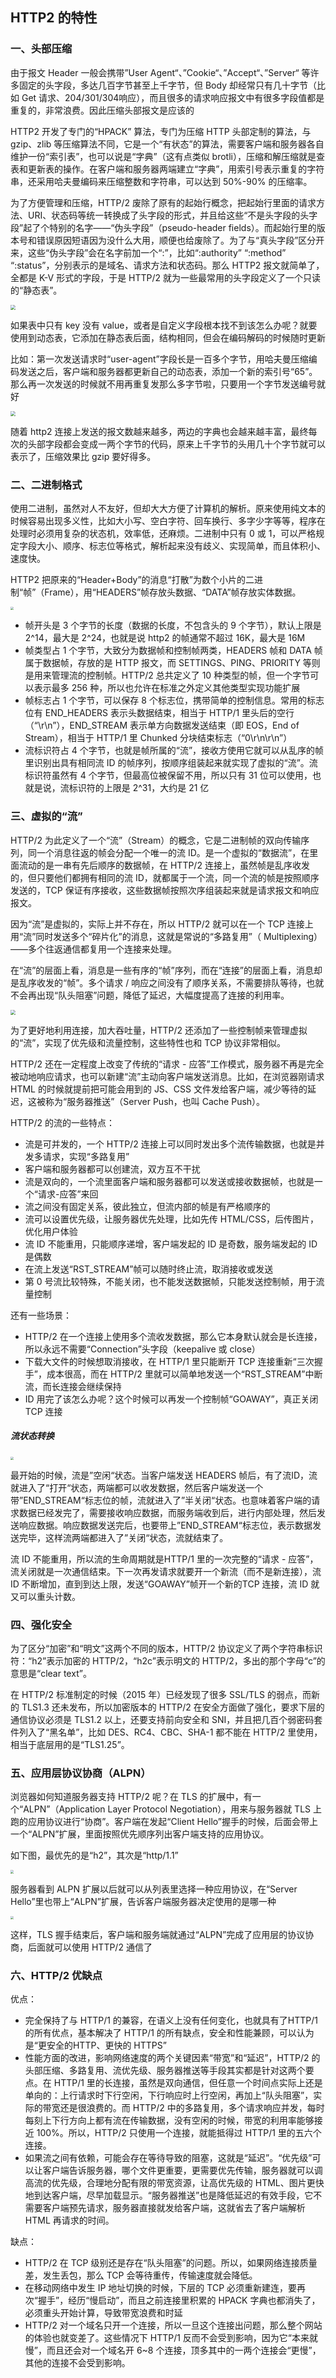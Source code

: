 ## HTTP2 的特性

### 一、头部压缩

由于报文 Header 一般会携带”User Agent“、”Cookie“、”Accept“、”Server“ 等许多固定的头字段，多达几百字节甚至上千字节，但 Body 却经常只有几十字节（比如 Get 请求、204/301/304响应），而且很多的请求响应报文中有很多字段值都是重复的，非常浪费。因此压缩头部报文是应该的

HTTP2 开发了专门的“HPACK” 算法，专门为压缩 HTTP 头部定制的算法，与 gzip、zlib 等压缩算法不同，它是一个“有状态”的算法，需要客户端和服务器各自维护一份“索引表”，也可以说是“字典”（这有点类似 brotli），压缩和解压缩就是查表和更新表的操作。在客户端和服务器两端建立“字典”，用索引号表示重复的字符串，还采用哈夫曼编码来压缩整数和字符串，可以达到 50%-90% 的压缩率。

为了方便管理和压缩，HTTP/2 废除了原有的起始行概念，把起始行里面的请求方法、URI、状态码等统一转换成了头字段的形式，并且给这些“不是头字段的头字段”起了个特别的名字——“伪头字段”（pseudo-header fields）。而起始行里的版本号和错误原因短语因为没什么大用，顺便也给废除了。为了与“真头字段”区分开来，这些“伪头字段”会在名字前加一个“:”，比如“:authority” “:method” “:status”，分别表示的是域名、请求方法和状态码。那么 HTTP2 报文就简单了，全都是 K-V 形式的字段，于是 HTTP/2 就为一些最常用的头字段定义了一个只读的“静态表”。

<img src="./image/http2静态表.jpg" style="zoom:50%;" />

如果表中只有 key 没有 value，或者是自定义字段根本找不到该怎么办呢？就要使用到动态表，它添加在静态表后面，结构相同，但会在编码解码的时候随时更新

比如：第一次发送请求时“user-agent”字段长是一百多个字节，用哈夫曼压缩编码发送之后，客户端和服务器都更新自己的动态表，添加一个新的索引号“65”。那么再一次发送的时候就不用再重复发那么多字节啦，只要用一个字节发送编号就好

<img src="./image/http2头部压缩.jpg" style="zoom:50%;" />

随着 http2 连接上发送的报文数越来越多，两边的字典也会越来越丰富，最终每次的头部字段都会变成一两个字节的代码，原来上千字节的头用几十个字节就可以表示了，压缩效果比 gzip 要好得多。

### 二、二进制格式

使用二进制，虽然对人不友好，但却大大方便了计算机的解析。原来使用纯文本的时候容易出现多义性，比如大小写、空白字符、回车换行、多字少字等等，程序在处理时必须用复杂的状态机，效率低，还麻烦。二进制中只有 0 或 1，可以严格规定字段大小、顺序、标志位等格式，解析起来没有歧义、实现简单，而且体积小、速度快。

HTTP2 把原来的“Header+Body”的消息“打散”为数个小片的二进制“帧”（Frame），用“HEADERS”帧存放头数据、“DATA”帧存放实体数据。

<img src="./image/http2帧格式.png" style="zoom:33%;" />

- 帧开头是 3 个字节的长度（数据的长度，不包含头的 9 个字节），默认上限是 2^14，最大是 2^24，也就是说 http2 的帧通常不超过 16K，最大是 16M
- 帧类型占 1 个字节，大致分为数据帧和控制帧两类，HEADERS 帧和 DATA 帧属于数据帧，存放的是 HTTP 报文，而 SETTINGS、PING、PRIORITY 等则是用来管理流的控制帧。HTTP/2 总共定义了 10 种类型的帧，但一个字节可以表示最多 256 种，所以也允许在标准之外定义其他类型实现功能扩展
- 帧标志占 1 个字节，可以保存 8 个标志位，携带简单的控制信息。常用的标志位有 END_HEADERS 表示头数据结束，相当于 HTTP/1 里头后的空行（“\r\n”），END_STREAM 表示单方向数据发送结束（即 EOS，End of Stream），相当于 HTTP/1 里 Chunked 分块结束标志（“0\r\n\r\n”）
- 流标识符占 4 个字节，也就是帧所属的“流”，接收方使用它就可以从乱序的帧里识别出具有相同流 ID 的帧序列，按顺序组装起来就实现了虚拟的“流”。流标识符虽然有 4 个字节，但最高位被保留不用，所以只有 31 位可以使用，也就是说，流标识符的上限是 2^31，大约是 21 亿

### 三、虚拟的“流”

HTTP/2 为此定义了一个“流”（Stream）的概念，它是二进制帧的双向传输序列，同一个消息往返的帧会分配一个唯一的流 ID。是一个虚拟的“数据流”，在里面流动的是一串有先后顺序的数据帧，在 HTTP/2 连接上，虽然帧是乱序收发的，但只要他们都拥有相同的流 ID，就都属于一个流，同一个流的帧是按照顺序发送的，TCP 保证有序接收，这些数据帧按照次序组装起来就是请求报文和响应报文。

因为“流”是虚拟的，实际上并不存在，所以 HTTP/2 就可以在一个 TCP 连接上用“流”同时发送多个“碎片化”的消息，这就是常说的“多路复用”（ Multiplexing）——多个往返通信都复用一个连接来处理。

在“流”的层面上看，消息是一些有序的“帧”序列，而在“连接”的层面上看，消息却是乱序收发的“帧”。多个请求 / 响应之间没有了顺序关系，不需要排队等待，也就不会再出现“队头阻塞”问题，降低了延迟，大幅度提高了连接的利用率。

<img src="./image/http2虚拟流.jpg" style="zoom:50%;" />

为了更好地利用连接，加大吞吐量，HTTP/2 还添加了一些控制帧来管理虚拟的“流”，实现了优先级和流量控制，这些特性也和 TCP 协议非常相似。

HTTP/2 还在一定程度上改变了传统的“请求 - 应答”工作模式，服务器不再是完全被动地响应请求，也可以新建“流”主动向客户端发送消息。比如，在浏览器刚请求 HTML 的时候就提前把可能会用到的 JS、CSS 文件发给客户端，减少等待的延迟，这被称为“服务器推送”（Server Push，也叫 Cache Push）。

HTTP/2 的流的一些特点：

- 流是可并发的，一个 HTTP/2 连接上可以同时发出多个流传输数据，也就是并发多请求，实现“多路复用”
- 客户端和服务器都可以创建流，双方互不干扰
- 流是双向的，一个流里面客户端和服务器都可以发送或接收数据帧，也就是一个“请求-应答”来回
- 流之间没有固定关系，彼此独立，但流内部的帧是有严格顺序的
- 流可以设置优先级，让服务器优先处理，比如先传 HTML/CSS，后传图片，优化用户体验
- 流 ID 不能重用，只能顺序递增，客户端发起的 ID 是奇数，服务端发起的 ID 是偶数
- 在流上发送“RST_STREAM”帧可以随时终止流，取消接收或发送
- 第 0 号流比较特殊，不能关闭，也不能发送数据帧，只能发送控制帧，用于流量控制

还有一些场景：

- HTTP/2 在一个连接上使用多个流收发数据，那么它本身默认就会是长连接，所以永远不需要“Connection”头字段（keepalive 或 close）
- 下载大文件的时候想取消接收，在 HTTP/1 里只能断开 TCP 连接重新“三次握手”，成本很高，而在 HTTP/2 里就可以简单地发送一个“RST_STREAM”中断流，而长连接会继续保持
- ID 用完了该怎么办呢？这个时候可以再发一个控制帧“GOAWAY”，真正关闭 TCP 连接

##### 流状态转换

<img src="./image/流状态转换.png" style="zoom:33%;" />

最开始的时候，流是”空闲“状态。当客户端发送 HEADERS 帧后，有了流ID，流就进入了“打开“状态，两端都可以收发数据，然后客户端发送一个带”END_STREAM“标志位的帧，流就进入了”半关闭“状态。也意味着客户端的请求数据已经发完了，需要接收响应数据，而服务端收到后，进行内部处理，然后发送响应数据。响应数据发送完后，也要带上”END_STREAM“标志位，表示数据发送完毕，这样流两端都进入了”关闭“状态，流就结束了。

流 ID 不能重用，所以流的生命周期就是HTTP/1 里的一次完整的“请求 - 应答”，流关闭就是一次通信结束。下一次再发请求就要开一个新流（而不是新连接），流 ID 不断增加，直到到达上限，发送“GOAWAY”帧开一个新的TCP 连接，流 ID 就又可以重头计数。

### 四、强化安全

为了区分“加密”和“明文”这两个不同的版本，HTTP/2 协议定义了两个字符串标识符：“h2”表示加密的 HTTP/2，“h2c”表示明文的 HTTP/2，多出的那个字母“c”的意思是“clear text”。

在 HTTP/2 标准制定的时候（2015 年）已经发现了很多 SSL/TLS 的弱点，而新的 TLS1.3 还未发布，所以加密版本的 HTTP/2 在安全方面做了强化，要求下层的通信协议必须是 TLS1.2 以上，还要支持前向安全和 SNI，并且把几百个弱密码套件列入了“黑名单”，比如 DES、RC4、CBC、SHA-1 都不能在 HTTP/2 里使用，相当于底层用的是“TLS1.25”。

### 五、应用层协议协商（ALPN）

浏览器如何知道服务器支持 HTTP/2 呢？在 TLS 的扩展中，有一个“ALPN”（Application Layer Protocol Negotiation），用来与服务器就 TLS 上跑的应用协议进行“协商”。客户端在发起“Client Hello”握手的时候，后面会带上一个“ALPN”扩展，里面按照优先顺序列出客户端支持的应用协议。

如下图，最优先的是“h2”，其次是“http/1.1”

<img src="./image/ALPN.png" style="zoom:33%;" />

服务器看到 ALPN 扩展以后就可以从列表里选择一种应用协议，在“Server Hello”里也带上“ALPN”扩展，告诉客户端服务器决定使用的是哪一种

<img src="./image/ALPN2.png" style="zoom:33%;" />

这样，TLS 握手结束后，客户端和服务端就通过“ALPN”完成了应用层的协议协商，后面就可以使用 HTTP/2 通信了

### 六、HTTP/2 优缺点

优点：

- 完全保持了与 HTTP/1 的兼容，在语义上没有任何变化，也就具有了HTTP/1 的所有优点，基本解决了 HTTP/1 的所有缺点，安全和性能兼顾，可以认为是“更安全的HTTP、更快的 HTTPS”
- 性能方面的改进，影响网络速度的两个关键因素“带宽”和“延迟”，HTTP/2 的头部压缩、多路复用、流优先级、服务器推送等手段其实都是针对这两个要点。在 HTTP/1 里的长连接，虽然是双向通信，但任意一个时间点实际上还是单向的：上行请求时下行空闲，下行响应时上行空闲，再加上“队头阻塞”，实际的带宽还是很浪费的。而 HTTP/2 中的多路复用，多个请求响应并发，每时每刻上下行方向上都有流在传输数据，没有空闲的时候，带宽的利用率能够接近 100%。所以，HTTP/2 只使用一个连接，就能抵得过 HTTP/1 里的五六个连接。
- 如果流之间有依赖，可能会存在等待导致的阻塞，这就是“延迟”。“优先级”可以让客户端告诉服务器，哪个文件更重要，更需要优先传输，服务器就可以调高流的优先级，合理地分配有限的带宽资源，让高优先级的 HTML、图片更快地到达客户端，尽早加载显示。“服务器推送”也是降低延迟的有效手段，它不需要客户端预先请求，服务器直接就发给客户端，这就省去了客户端解析 HTML 再请求的时间。

缺点：

- HTTP/2 在 TCP 级别还是存在“队头阻塞”的问题。所以，如果网络连接质量差，发生丢包，那么 TCP 会等待重传，传输速度就会降低。
- 在移动网络中发生 IP 地址切换的时候，下层的 TCP 必须重新建连，要再次“握手”，经历“慢启动”，而且之前连接里积累的 HPACK 字典也都消失了，必须重头开始计算，导致带宽浪费和时延
- HTTP/2 对一个域名只开一个连接，所以一旦这个连接出问题，那么整个网站的体验也就变差了。这些情况下 HTTP/1 反而不会受到影响，因为它“本来就慢”，而且还会对一个域名开 6~8 个连接，顶多其中的一两个连接会“更慢”，其他的连接不会受到影响。













